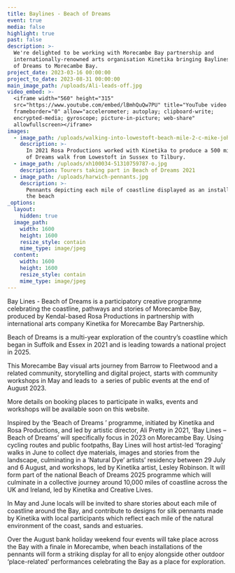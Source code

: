 ```yaml
---
title: Baylines - Beach of Dreams
event: true
media: false
highlight: true
past: false
description: >-
  We're delighted to be working with Morecambe Bay partnership and 
  internationally-renowned arts organisation Kinetika bringing Baylines - Beach
  of Dreams to Morecambe Bay.
project_date: 2023-03-16 00:00:00
project_to_date: 2023-08-31 00:00:00
main_image_path: /uploads/Ali-leads-off.jpg
video_embed: >-
  <iframe width="560" height="315"
  src="https://www.youtube.com/embed/lBmhQuQw7PU" title="YouTube video player"
  frameborder="0" allow="accelerometer; autoplay; clipboard-write;
  encrypted-media; gyroscope; picture-in-picture; web-share"
  allowfullscreen></iframe>
images:
  - image_path: /uploads/walking-into-lowestoft-beach-mile-2-c-mike-johnson.jpg
    description: >-
      In 2021 Rosa Productions worked with Kinetika to produce a 500 mile Beach
      of Dreams walk from Lowestoft in Sussex to Tilbury.
  - image_path: /uploads/xh100034-51310759787-o.jpg
    description: Tourers taking part in Beach of Dreams 2021
  - image_path: /uploads/harwich-pennants.jpg
    description: >-
      Pennants depicting each mile of coastline displayed as an installation on
      the beach
_options:
  layout:
    hidden: true
  image_path:
    width: 1600
    height: 1600
    resize_style: contain
    mime_type: image/jpeg
  content:
    width: 1600
    height: 1600
    resize_style: contain
    mime_type: image/jpeg
---
```

Bay Lines - Beach of Dreams is a participatory creative programme celebrating the coastline, pathways and stories of Morecambe Bay, produced by Kendal-based Rosa Productions in partnership with international arts company Kinetika for Morecambe Bay Partnership.

Beach of Dreams is a multi-year exploration of the country’s coastline which began in Suffolk and Essex in 2021 and is leading towards a national project in 2025.

This Morecambe Bay visual arts journey from Barrow to Fleetwood and a related community, storytelling and digital project, starts with community workshops in May and leads to&nbsp; a series of public events at the end of August 2023.

More details on booking places to participate in walks, events and workshops will be available soon on this website.

Inspired by the ‘Beach of Dreams ’ programme, initiated by Kinetika and Rosa Productions, and led by artistic director, Ali Pretty in 2021, ‘Bay Lines – Beach of Dreams’ will specifically focus in 2023 on Morecambe Bay. Using cycling routes and public footpaths, Bay Lines will host artist-led ‘foraging’ walks in June to collect dye materials, images and stories from the landscape, culminating in a ‘Natural Dye’ artists’ residency between 29 July and 6 August, and workshops, led by Kinetika artist, Lesley Robinson. It will form part of the national Beach of Dreams 2025 programme which will culminate in a collective journey around 10,000 miles of coastline across the UK and Ireland, led by Kinetika and Creative Lives.

In May and June locals will be invited to share stories about each mile of coastline around the Bay, and contribute to designs for silk pennants made by Kinetika with local participants which reflect each mile of the natural environment of the coast, sands and estuaries.

Over the August bank holiday weekend four events will take place across the Bay with a finale in Morecambe, when beach installations of the pennants will form a striking display for all to enjoy alongside other outdoor ‘place-related’ performances celebrating the Bay as a place for exploration.